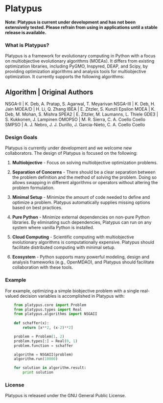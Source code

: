 # Platypus

**Note: Platypus is current under development and has not been extensively
tested.  Please refrain from using in applications until a stable release is
available.**

### What is Platypus?

Platypus is a framework for evolutionary computing in Python with a focus on
multiobjective evolutionary algorithms (MOEAs).  It differs from existing
optimization libraries, including PyGMO, Inspyred, DEAP, and Scipy, by providing
optimization algorithms and analysis tools for multiobjective optimization.
It currently supports the following algorithms:

Algorithm | Original Authors
---------------------------------------------------------------------
NSGA-II      | K. Deb, A. Pratap, S. Agarwal, T. Meyarivan
NSGA-III     | K. Deb, H. Jain
MOEA/D       | H. Li, Q. Zhang
IBEA         | E. Zitzler, S. Kunzli
Epsilon MOEA | K. Deb, M. Mohan, S. Mishra
SPEA2        | E. Zitzler, M. Laumanns, L. Thiele
GDE3         | S. Kukkonen, J. Lampinen
OMOPSO       | M. R. Sierra, C. A. Coello Coello
SMPSO        | A. J. Nebro, J. J. Durillo, J. Garcia-Nieto, C. A. Coello Coello

### Design Goals

Platypus is currently under development and we welcome new collaborators.
The design of Platypus is focused on the following:

1. **Multiobjective** - Focus on solving multiobjective optimization problems.

2. **Separation of Concerns** - There should be a clear separation between
   the problem definition and the method of solving the problem.  Doing so
   allows swapping in different algorithms or operators without altering the
   problem formulation.
   
3. **Minimal Setup** - Minimize the amount of code needed to define and
   optimize a problem.  Platypus automatically supplies missing options based
   on best practices.
   
4. **Pure Python** - Minimize external dependencies on non-pure Python
   libraries.  By eliminating such dependencies, Platypus can run on any system
   where vanilla Python is installed.
   
5. **Cloud Computing** - Scientific computing with multiobjective evolutionary
   algorithms is computationally expensive.  Platypus should facilitate
   distributed computing with minimal setup.
   
6. **Ecosystem** - Python supports many powerful modeling, design and analysis
   frameworks (e.g., OpenMDAO), and Platypus should facilitate collaboration
   with these tools.

### Example

For example, optimizing a simple biobjective problem with a single real-valued
decision variables is accomplished in Platypus with:

```python
    from platypus.core import Problem
    from platypus.types import Real
    from platypus.algorithms import NSGAII
    
    def schaffer(x):
    	return [x**2, (x-2)**2]

    problem = Problem(1, 2)
    problem.types[:] = Real(0, 1)
    problem.function = schaffer

    algorithm = NSGAII(problem)
    algorithm.run(10000)

    for solution in algorithm.result:
        print solution
```

### License

Platypus is released under the GNU General Public License.
